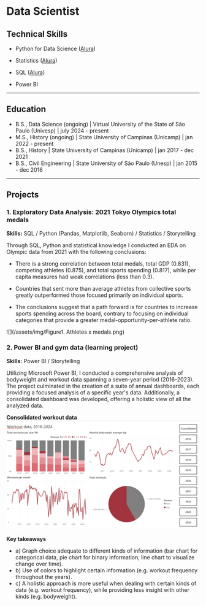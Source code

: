 # Data Scientist

## Technical Skills
- Python for Data Science ([Alura](https://cursos.alura.com.br/degree/certificate/809d8ddf-48d7-428b-b4ee-c73a0f7f70a5?lang=pt_BR))

- Statistics ([Alura](https://cursos.alura.com.br/degree/certificate/4994464b-89b9-4807-a8c2-a594cc8dd605?lang=pt_BR))

- SQL ([Alura](https://cursos.alura.com.br/degree/certificate/46603056-f8fb-4322-a4ad-9b6fcb3771de?lang=pt_BR))

- Power BI

---

## Education
- B.S., Data Science (ongoing) | Virtual University of the State of São Paulo (Univesp) | july 2024 - present
- M.S., History (ongoing) | State University of Campinas (Unicamp) | jan 2022 - present
- B.S., History | State University of Campinas (Unicamp) | jan 2017 - dec 2021
- B.S., Civil Engineering | State University of São Paulo (Unesp) | jan 2015 - dec 2016

---

## Projects
### 1. Exploratory Data Analysis: 2021 Tokyo Olympics total medals

**Skills:** SQL / Python (Pandas, Matplotlib, Seaborn) / Statistics / Storytelling

Through SQL, Python and statistical knowledge I conducted an EDA on Olympic data from 2021 with the following conclusions:

- There is a strong correlation between total medals, total GDP (0.831), competing athletes (0.875), and total sports spending (0.817), while per capita measures had weak correlations (less than 0.3).

- Countries that sent more than average athletes from collective sports greatly outperformed those focused primarily on individual sports.

- The conclusions suggest that a path forward is for countries to increase sports spending across the board, contrary to focusing on individual categories that provide a greater medal-opportunity-per-athlete ratio.

![](/assets/img/Figure1. Athletes x medals.png)



### 2. Power BI and gym data (learning project)

**Skills:** Power BI / Storytelling

Utilizing Microsoft Power BI, I conducted a comprehensive analysis of bodyweight and workout data spanning a seven-year period (2016-2023). The project culminated in the creation of a suite of annual dashboards, each providing a focused analysis of a specific year's data. Additionally, a consolidated dashboard was developed, offering a holistic view of all the analyzed data.

**Consolidated workout data**
![](/assets/img/Consolidado_treino.png)


**Key takeaways**
- a) Graph choice adequate to different kinds of information (bar chart for categorical data, pie chart for binary information, line chart to visualize change over time).
- b) Use of colors to highlight certain information (e.g. workout frequency throughout the years).
- c) A holistic approach is more useful when dealing with certain kinds of data (e.g. workout frequency), while providing less insight with other kinds (e.g. bodyweight).

